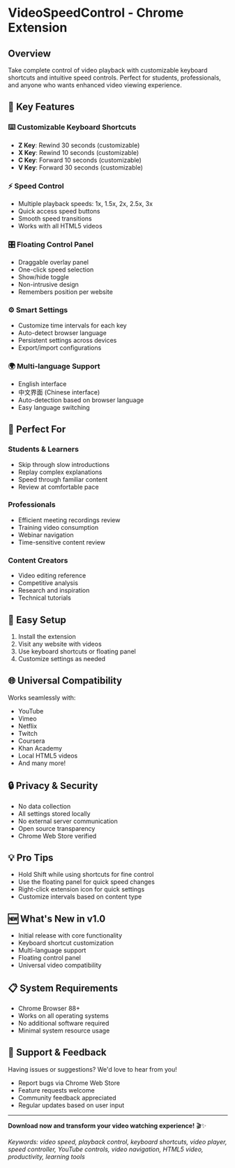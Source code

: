 # VideoSpeedControl - Chrome Extension

## Overview
Take complete control of video playback with customizable keyboard shortcuts and intuitive speed controls. Perfect for students, professionals, and anyone who wants enhanced video viewing experience.

## 🚀 Key Features

### ⌨️ Customizable Keyboard Shortcuts
- **Z Key**: Rewind 30 seconds (customizable)
- **X Key**: Rewind 10 seconds (customizable) 
- **C Key**: Forward 10 seconds (customizable)
- **V Key**: Forward 30 seconds (customizable)

### ⚡ Speed Control
- Multiple playback speeds: 1x, 1.5x, 2x, 2.5x, 3x
- Quick access speed buttons
- Smooth speed transitions
- Works with all HTML5 videos

### 🎛️ Floating Control Panel
- Draggable overlay panel
- One-click speed selection
- Show/hide toggle
- Non-intrusive design
- Remembers position per website

### ⚙️ Smart Settings
- Customize time intervals for each key
- Auto-detect browser language
- Persistent settings across devices
- Export/import configurations

### 🌍 Multi-language Support
- English interface
- 中文界面 (Chinese interface)
- Auto-detection based on browser language
- Easy language switching

## 🎯 Perfect For

### Students & Learners
- Skip through slow introductions
- Replay complex explanations
- Speed through familiar content
- Review at comfortable pace

### Professionals
- Efficient meeting recordings review
- Training video consumption
- Webinar navigation
- Time-sensitive content review

### Content Creators
- Video editing reference
- Competitive analysis
- Research and inspiration
- Technical tutorials

## 🔧 Easy Setup
1. Install the extension
2. Visit any website with videos
3. Use keyboard shortcuts or floating panel
4. Customize settings as needed

## 🌐 Universal Compatibility
Works seamlessly with:
- YouTube
- Vimeo  
- Netflix
- Twitch
- Coursera
- Khan Academy
- Local HTML5 videos
- And many more!

## 🔒 Privacy & Security
- No data collection
- All settings stored locally
- No external server communication
- Open source transparency
- Chrome Web Store verified

## 💡 Pro Tips
- Hold Shift while using shortcuts for fine control
- Use the floating panel for quick speed changes
- Right-click extension icon for quick settings
- Customize intervals based on content type

## 🆕 What's New in v1.0
- Initial release with core functionality
- Keyboard shortcut customization
- Multi-language support
- Floating control panel
- Universal video compatibility

## 📋 System Requirements
- Chrome Browser 88+
- Works on all operating systems
- No additional software required
- Minimal system resource usage

## 🤝 Support & Feedback
Having issues or suggestions? We'd love to hear from you!
- Report bugs via Chrome Web Store
- Feature requests welcome
- Community feedback appreciated
- Regular updates based on user input

---

**Download now and transform your video watching experience!** 🎬✨

*Keywords: video speed, playback control, keyboard shortcuts, video player, speed controller, YouTube controls, video navigation, HTML5 video, productivity, learning tools*